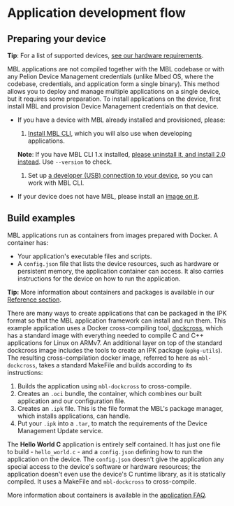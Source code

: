 # Application development flow

## Preparing your device

<span class="tips">**Tip**: For a list of supported devices, [see our hardware requirements](../first-image/hardware.html).</span>

MBL applications are not compiled together with the MBL codebase or with any Pelion Device Management credentials (unlike Mbed OS, where the codebase, credentials, and application form a single binary). This method allows you to deploy and manage multiple applications on a single device, but it requires some preparation. To install applications on the device, first install MBL and provision Device Management credentials on that device.

* If you have a device with MBL already installed and provisioned, please:

    1. [Install MBL CLI](../develop-apps/setting-up.html), which you will also use when developing applications.

    <span class="notes">**Note**: If you have MBL CLI 1.x installed, [please uninstall it, and install 2.0 instead](../develop-apps/setting-up.html#setting-up-mbl-cli). Use `--version` to check.</span>

    1. Set up [a developer (USB) connection to your device](../develop-apps/setting-up.html#setting-up-networking), so you can work with MBL CLI.

* If your device does not have MBL, please install an [image on it](../first-image/index.html).

## Build examples

MBL applications run as containers from images prepared with Docker. A container has:

* Your application's executable files and scripts.
* A `config.json` file that lists the device resources, such as hardware or persistent memory, the application container can access. It also carries instructions for the device on how to run the application.

<span class="tips">**Tip:** More information about containers and packages is available in our [Reference section](../references/application-containers-and-packages.html).</span>

There are many ways to create applications that can be packaged in the IPK format so that the MBL application framework can install and run them. This example application uses a Docker cross-compiling tool, [dockcross](https://github.com/dockcross/dockcross), which has a standard image with everything needed to compile C and C++ applications for Linux on ARMv7. An additional layer on top of the standard dockcross image includes the tools to create an IPK package (`opkg-utils`). The resulting cross-compilation docker image, referred to here as `mbl-dockcross`, takes a standard MakeFile and builds according to its instructions:

1. Builds the application using `mbl-dockcross` to cross-compile.
1. Creates an `.oci` bundle, the container, which combines our built application and our configuration file.
1. Creates an `.ipk` file. This is the file format the MBL's package manager, which installs applications, can handle.
1. Put your `.ipk` into a `.tar`, to match the requirements of the Device Management Update service.

The **Hello World C** application is entirely self contained. It has just one file to build - `hello_world.c` - and a `config.json` defining how to run the application on the device. The `config.json` doesn't give the application any special access to the device's software or hardware resources; the application doesn't even use the device's C runtime library, as it is statically compiled. It uses a MakeFile and `mbl-dockcross` to cross-compile.

<span class="tips">More information about containers is available in the [application FAQ](../develop-apps/frequently-asked-questions.html).</span>

<!--1. The QR scanner Python application (coming soon) uses its `config.json` to access the device's hardware resources and persistent memory.

    This application is Dockerized (built in a Docker container) - because it's a Python application that (by choice) includes the Python runtime environment with it, as well as the OpenCV library to capture camera frames, it cannot be built and converted to an OCI individually (the way the Hello World C application is built). Instead, it's built and then bundled with all its Python dependencies.
-->
